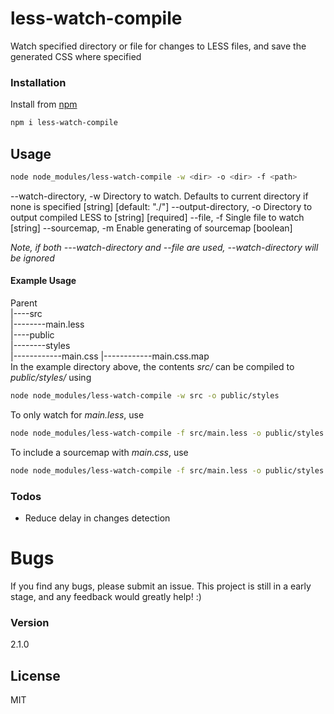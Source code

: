 # less-watch-compile
Watch specified directory or file for changes to LESS files, and save the generated CSS where specified

### Installation
Install from [npm](https://www.npmjs.com/)
```sh
npm i less-watch-compile
```

## Usage 
```sh
node node_modules/less-watch-compile -w <dir> -o <dir> -f <path>
```
  --watch-directory, -w   Directory to watch. Defaults to current directory if
                          none is specified             [string] [default: "./"]
  --output-directory, -o  Directory to output compiled LESS to
                                                             [string] [required]
  --file, -f              Single file to watch                          [string]
  --sourcemap, -m         Enable generating of sourcemap               [boolean]

*Note, if both ---watch-directory and --file are used, --watch-directory will be ignored*

#### Example Usage
Parent  
|----src  
|--------main.less  
|----public  
|--------styles  
|------------main.css
|------------main.css.map  
In the example directory above, the contents *src/* can be compiled to *public/styles/* using
```sh
node node_modules/less-watch-compile -w src -o public/styles
```
To only watch for *main.less*, use
```sh
node node_modules/less-watch-compile -f src/main.less -o public/styles
```
To include a sourcemap with *main.css*, use
```sh
node node_modules/less-watch-compile -f src/main.less -o public/styles -m
```
### Todos
* Reduce delay in changes detection

# Bugs
If you find any bugs, please submit an issue. This project is still in a early stage, and any feedback would greatly help! :)

### Version
2.1.0

License
----

MIT
